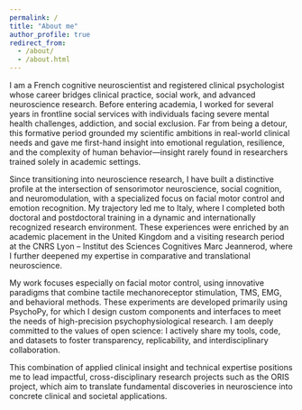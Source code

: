 ```yaml
---
permalink: /
title: "About me"
author_profile: true
redirect_from: 
  - /about/
  - /about.html
---
```


I am a French cognitive neuroscientist and registered clinical psychologist whose career bridges clinical practice, social work, and advanced neuroscience research. Before entering academia, I worked for several years in frontline social services with individuals facing severe mental health challenges, addiction, and social exclusion. Far from being a detour, this formative period grounded my scientific ambitions in real-world clinical needs and gave me first-hand insight into emotional regulation, resilience, and the complexity of human behavior—insight rarely found in researchers trained solely in academic settings.

Since transitioning into neuroscience research, I have built a distinctive profile at the intersection of sensorimotor neuroscience, social cognition, and neuromodulation, with a specialized focus on facial motor control and emotion recognition. My trajectory led me to Italy, where I completed both doctoral and postdoctoral training in a dynamic and internationally recognized research environment. These experiences were enriched by an academic placement in the United Kingdom and a visiting research period at the CNRS Lyon – Institut des Sciences Cognitives Marc Jeannerod, where I further deepened my expertise in comparative and translational neuroscience.

My work focuses especially on facial motor control, using innovative paradigms that combine tactile mechanoreceptor stimulation, TMS, EMG, and behavioral methods. These experiments are developed primarily using PsychoPy, for which I design custom components and interfaces to meet the needs of high-precision psychophysiological research. I am deeply committed to the values of open science: I actively share my tools, code, and datasets to foster transparency, replicability, and interdisciplinary collaboration.

This combination of applied clinical insight and technical expertise positions me to lead impactful, cross-disciplinary research projects such as the ORIS project, which aim to translate fundamental discoveries in neuroscience into concrete clinical and societal applications.
